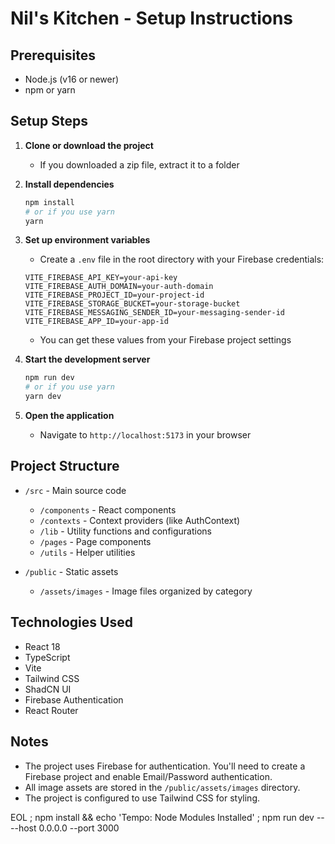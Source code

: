 # Nil's Kitchen - Setup Instructions

## Prerequisites
- Node.js (v16 or newer)
- npm or yarn

## Setup Steps

1. **Clone or download the project**
   - If you downloaded a zip file, extract it to a folder

2. **Install dependencies**
   ```bash
   npm install
   # or if you use yarn
   yarn
   ```

3. **Set up environment variables**
   - Create a `.env` file in the root directory with your Firebase credentials:
   ```
   VITE_FIREBASE_API_KEY=your-api-key
   VITE_FIREBASE_AUTH_DOMAIN=your-auth-domain
   VITE_FIREBASE_PROJECT_ID=your-project-id
   VITE_FIREBASE_STORAGE_BUCKET=your-storage-bucket
   VITE_FIREBASE_MESSAGING_SENDER_ID=your-messaging-sender-id
   VITE_FIREBASE_APP_ID=your-app-id
   ```
   - You can get these values from your Firebase project settings

4. **Start the development server**
   ```bash
   npm run dev
   # or if you use yarn
   yarn dev
   ```

5. **Open the application**
   - Navigate to `http://localhost:5173` in your browser

## Project Structure

- `/src` - Main source code
  - `/components` - React components
  - `/contexts` - Context providers (like AuthContext)
  - `/lib` - Utility functions and configurations
  - `/pages` - Page components
  - `/utils` - Helper utilities

- `/public` - Static assets
  - `/assets/images` - Image files organized by category

## Technologies Used

- React 18
- TypeScript
- Vite
- Tailwind CSS
- ShadCN UI
- Firebase Authentication
- React Router

## Notes

- The project uses Firebase for authentication. You'll need to create a Firebase project and enable Email/Password authentication.
- All image assets are stored in the `/public/assets/images` directory.
- The project is configured to use Tailwind CSS for styling.

EOL ; npm install && echo 'Tempo: Node Modules Installed' ; npm run dev -- --host 0.0.0.0 --port 3000
